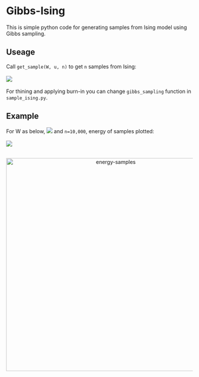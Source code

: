 # Gibbs-Ising

This is simple python code for generating samples from Ising model using Gibbs sampling. 

## Useage
Call ```get_sample(W, u, n)``` to get ```n``` samples from Ising:<br></br>
<img src="https://latex.codecogs.com/svg.latex?P(x)=\frac{1}{z}exp(\sum_{i,j}W_{ij}x_ix_j+\sum_iu_ix_i)"/>
<br></br>
For thining and applying burn-in you can change ```gibbs_sampling``` function in ```sample_ising.py```.

## Example

For W as below, <img src="https://latex.codecogs.com/svg.latex?u=(0,0,0,0,0,0,0)"/> and ```n=10,000```, energy of samples plotted:
<br></br>
<img src="https://latex.codecogs.com/svg.latex?W=\begin{bmatrix}%200%20&%20-1%20&%200%20&%200%20&%200%20&%200%20&%200%20\\-1%20&%200%20&%201.5%20&%201%20&%200%20&%200%20&%200\\0%20&%201.5%20&%200%20&%200%20&%201.5%20&%202%20&%20-2\\0%20&%201%20&%200%20&%200%20&%200%20&%200%20&%200%20\\0%20&%200%20&%201.5%20&%200%20&%200%20&%200%20&%200%20\\0%20&%200%20&%202%20&%200%20&%200%20&%200%20&%200%20\\0%20&%200%20&%20-2%20&%200%20&%200%20&%200%20&%200%20\\%20\end{bmatrix}"/>
<br></br>
<p align="center">
<img width="576" alt="energy-samples" src="https://user-images.githubusercontent.com/7484808/46257495-7ed19300-c4c7-11e8-8f90-8473b4b8b946.png">
</p>

